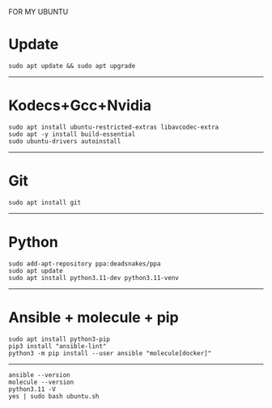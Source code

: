 FOR MY UBUNTU

# Update
```
sudo apt update && sudo apt upgrade
```
--------------------------------------------------------------------
# Kodecs+Gcc+Nvidia
```
sudo apt install ubuntu-restricted-extras libavcodec-extra
sudo apt -y install build-essential
sudo ubuntu-drivers autoinstall
```
--------------------------------------------------------------------
# Git
```
sudo apt install git
```
--------------------------------------------------------------------
# Python
```
sudo add-apt-repository ppa:deadsnakes/ppa
sudo apt update
sudo apt install python3.11-dev python3.11-venv
```
--------------------------------------------------------------------
# Ansible + molecule + pip
```
sudo apt install python3-pip
pip3 install "ansible-lint"
python3 -m pip install --user ansible "molecule[docker]"
```
--------------------------------------------------------------------
```
ansible --version
molecule --version
python3.11 -V
yes | sudo bash ubuntu.sh
```
